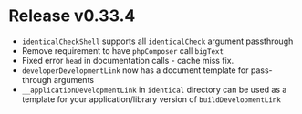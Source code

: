 # Release v0.33.4

- `identicalCheckShell` supports all `identicalCheck` argument passthrough
- Remove requirement to have `phpComposer` call `bigText`
- Fixed error `head` in documentation calls - cache miss fix.
- `developerDevelopmentLink` now has a document template for pass-through arguments
- `__applicationDevelopmentLink` in `identical` directory can be used as a template for your application/library version
  of `buildDevelopmentLink`

